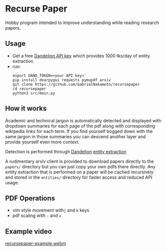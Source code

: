 # Recurse Paper

Hobby program intended to improve understanding while reading research papers.

## Usage
- Get a free [Dandelion API key](https://dandelion.eu/) which provides 1000 tks/day of entity extraction
- run:
  ```
  export DAND_TOKEN=<your API key>`
  pip install dearpygui requests pymupdf arxiv
  git clone https://github.com/GabrielNakamoto/recursepaper
  cd recursepaper
  python3 src/main.py
  ```

## How it works

Academic and technical jargon is automatically detected and displayed with dropdown summaries for each page of the pdf along with corresponding wikipedia links for each term. 
If you find yourself bogged down with the same jargon in those summaries you can descend another layer and provide yourself even more context.

Detection is performed through [Dandelion](https://dandelion.eu/) [entity extraction](https://en.wikipedia.org/wiki/Named-entity_recognition) 

A rudimentary arxiv client is provided to download papers directly to the `papers/` directory but you can just copy your own pdfs there directly. 
Any entity extraction that is performed on a paper will be cached recursively and stored in the `entities/` directory for faster access and reduced API usage.

## PDF Operations
- vim style movement with`j` and `k` keys
- pdf scaling with `-` and `=`

## Example video
[recursepaper-example.webm](https://github.com/user-attachments/assets/a2494cc7-9e36-4cdd-a682-bfa27cddd411)
